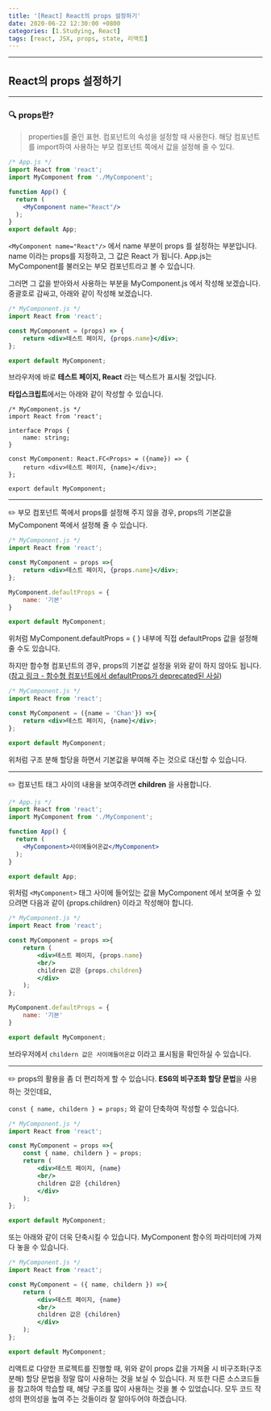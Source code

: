 ```yaml
---
title: '[React] React의 props 설정하기'
date: 2020-06-22 12:30:00 +0800
categories: [1.Studying, React]
tags: [react, JSX, props, state, 리액트]
---
```


------



##  **React의 props 설정하기**

------

### **🔍 props란?**

> properties를 줄인 표현. 컴포넌트의 속성을 설정할 때 사용한다. 해당 컴포넌트를 import하여 사용하는 부모 컴포넌트 쪽에서 값을 설정해 줄 수 있다.

```jsx
/* App.js */
import React from 'react';
import MyComponent from './MyComponent';

function App() {
  return (
    <MyComponent name="React"/>
  );
}
export default App;
```

`<MyComponent name="React"/>` 에서 name 부분이 props 를 설정하는 부분입니다. name 이라는 props를 지정하고, 그 값은 React 가 됩니다. App.js는 MyComponent를 불러오는 부모 컴포넌트라고 볼 수 있습니다.

그러면 그 값을 받아와서 사용하는 부분을 MyComponent.js 에서 작성해 보겠습니다. 중괄호로 감싸고, 아래와 같이 작성해 보겠습니다.

```jsx
/* MyComponent.js */
import React from 'react';

const MyComponent = (props) => {
    return <div>테스트 페이지, {props.name}</div>;
};

export default MyComponent;
```

브라우저에 바로 **테스트 페이지, React** 라는 텍스트가 표시될 것입니다.

**타입스크립트**에서는 아래와 같이 작성할 수 있습니다.

```tsx
/* MyComponent.js */
import React from 'react';

interface Props {
    name: string;
}

const MyComponent: React.FC<Props> = ({name}) => {
    return <div>테스트 페이지, {name}</div>;
};

export default MyComponent;
```

------

✏️ 부모 컴포넌트 쪽에서 props를 설정해 주지 않을 경우, props의 기본값을 MyComponent 쪽에서 설정해 줄 수 있습니다.

```jsx
/* MyComponent.js */
import React from 'react';

const MyComponent = props =>{
    return <div>테스트 페이지, {props.name}</div>;
};

MyComponent.defaultProps = {
    name: '기본'
}

export default MyComponent;
```

위처럼 MyComponent.defaultProps = { } 내부에 직접 defaultProps 값을 설정해 줄 수도 있습니다.

하지만 함수형 컴포넌트의 경우, props의 기본값 설정을 위와 같이 하지 않아도 됩니다. ([참고 링크 - 함수형 컴포넌트에서 defaultProps가 deprecated된 사실](https://stackoverflow.com/questions/47774695/react-functional-component-default-props-vs-default-parameters/56443098#56443098))

```jsx
/* MyComponent.js */
import React from 'react';

const MyComponent = ({name = 'Chan'}) =>{
    return <div>테스트 페이지, {name}</div>;
};

export default MyComponent;
```

위처럼 구조 분해 할당을 하면서 기본값을 부여해 주는 것으로 대신할 수 있습니다.

------

✏️ 컴포넌트 태그 사이의 내용을 보여주려면 **children** 을 사용합니다.

```jsx
/* App.js */
import React from 'react';
import MyComponent from './MyComponent';

function App() {
  return (
    <MyComponent>사이에들어온값</MyComponent>
  );
}

export default App;
```

위처럼 `<MyComponent>` 태그 사이에 들어있는 값을 MyComponent 에서 보여줄 수 있으려면 다음과 같이 {props.children} 이라고 작성해야 합니다.

```jsx
/* MyComponent.js */
import React from 'react';

const MyComponent = props =>{
    return (
        <div>테스트 페이지, {props.name}
        <br/>
        children 값은 {props.children}
        </div>
    );
};

MyComponent.defaultProps = {
    name: '기본'
}

export default MyComponent;
```

브라우저에서 `childern 값은 사이에들어온값` 이라고 표시됨을 확인하실 수 있습니다.

------

✏️ props의 활용을 좀 더 편리하게 할 수 있습니다. **ES6의 비구조화 할당 문법**을 사용하는 것인데요, 

`const { name, childern } = props;` 와 같이 단축하여 작성할 수 있습니다.

```jsx
/* MyComponent.js */
import React from 'react';

const MyComponent = props =>{
    const { name, childern } = props;
    return (
        <div>테스트 페이지, {name}
        <br/>
        children 값은 {children}
        </div>
    );
};

export default MyComponent;
```

또는 아래와 같이 더욱 단축시킬 수 있습니다. MyComponent 함수의 파라미터에 가져다 놓을 수 있습니다.

```jsx
/* MyComponent.js */
import React from 'react';

const MyComponent = ({ name, childern }) =>{
    return (
        <div>테스트 페이지, {name}
        <br/>
        children 값은 {children}
        </div>
    );
};

export default MyComponent;
```

리액트로 다양한 프로젝트를 진행할 때, 위와 같이 props 값을 가져올 시 비구조화(구조 분해) 할당 문법을 정말 많이 사용하는 것을 보실 수 있습니다. 저 또한 다른 소스코드들을 참고하여 학습할 때, 해당 구조를 많이 사용하는 것을 볼 수 있었습니다. 모두 코드 작성의 편의성을 높여 주는 것들이라 잘 알아두어야 하겠습니다.

